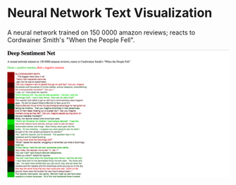 # Neural Network Text Visualization

A neural network trained on 150 0000 amazon reviews; reacts to Cordwainer Smith's "When the People Fell".

![](preview.png)

